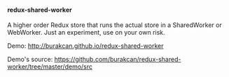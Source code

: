 #### redux-shared-worker
A higher order Redux store that runs the actual store in a SharedWorker or WebWorker.
Just an experiment, use on your own risk.

Demo: http://burakcan.github.io/redux-shared-worker

Demo's source: https://github.com/burakcan/redux-shared-worker/tree/master/demo/src
